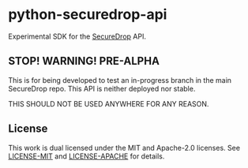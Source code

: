 # python-securedrop-api

Experimental SDK for the [SecureDrop](https://seucredrop.org) API.

## STOP! WARNING! PRE-ALPHA

This is for being developed to test an in-progress branch in the main SecureDrop repo. This API is
neither deployed nor stable.

THIS SHOULD NOT BE USED ANYWHERE FOR ANY REASON.

## License

This work is dual licensed under the MIT and Apache-2.0 licenses. See [LICENSE-MIT](./LICENSE-MIT)
and [LICENSE-APACHE](./LICENSE-APACHE) for details.
